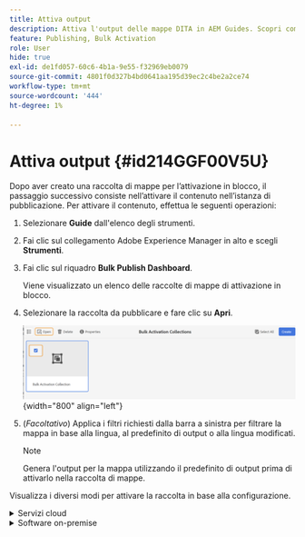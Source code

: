 ```yaml
---
title: Attiva output
description: Attiva l'output delle mappe DITA in AEM Guides. Scopri come attivare i contenuti nell’istanza di pubblicazione.
feature: Publishing, Bulk Activation
role: User
hide: true
exl-id: de1fd057-60c6-4b1a-9e55-f32969eb0079
source-git-commit: 4801f0d327b4bd0641aa195d39ec2c4be2a2ce74
workflow-type: tm+mt
source-wordcount: '444'
ht-degree: 1%

---
```


# Attiva output {#id214GGF00V5U}

Dopo aver creato una raccolta di mappe per l’attivazione in blocco, il passaggio successivo consiste nell’attivare il contenuto nell’istanza di pubblicazione. Per attivare il contenuto, effettua le seguenti operazioni:

1. Selezionare **Guide** dall&#39;elenco degli strumenti.

1. Fai clic sul collegamento Adobe Experience Manager in alto e scegli **Strumenti**.

1. Fai clic sul riquadro **Bulk Publish Dashboard**.

   Viene visualizzato un elenco delle raccolte di mappe di attivazione in blocco.

1. Selezionare la raccolta da pubblicare e fare clic su **Apri**.

   ![](images/bulk-activation-collection-open.png){width="800" align="left"}

1. \(*Facoltativo*\) Applica i filtri richiesti dalla barra a sinistra per filtrare la mappa in base alla lingua, al predefinito di output o alla lingua modificati.

   >[!NOTE]
   >
   >Genera l&#39;output per la mappa utilizzando il predefinito di output prima di attivarlo nella raccolta di mappe.


Visualizza i diversi modi per attivare la raccolta in base alla configurazione.

<details>
<summary> Servizi cloud </summary>

![pubblicazione di raccolte in blocco su cloud service](images/bulk-activation-collection-quick-publish-CS.png){width="650" align="left"}

Puoi attivare l&#39;output nelle istanze **Anteprima** o **Pubblica**.

**Anteprima**

* Per attivare l&#39;output delle mappe selezionate, selezionare l&#39;output delle mappe pregenerato e selezionare **Pubblica in** > **Anteprima**.
* Per attivare l&#39;output di tutte le mappe DITA con i relativi predefiniti configurati, selezionare la casella di controllo accanto alla colonna **Mappa**, quindi selezionare **Pubblica in** > **Pubblica**.


**Pubblica**

* Per attivare l&#39;output delle mappe selezionate, selezionare l&#39;output delle mappe pregenerato e selezionare **Pubblica in** > **Pubblica**.

* Per attivare l&#39;output di tutte le mappe DITA con i relativi predefiniti configurati, selezionare la casella di controllo accanto alla mappa (colonna), quindi selezionare **Pubblica su** > **Pubblica**.


>[!NOTE]
> 
> La casella di controllo per un output mappa è abilitata solo se è stato generato l&#39;output per una mappa.

Quando l’output della mappa viene inserito nella coda per la pubblicazione, viene visualizzato un messaggio di operazione riuscita.

Una volta attivato l’output per i file di mappa selezionati, viene aggiornata la scheda della cronologia del controllo e viene visualizzato l’output attivato più recente. La colonna **Pubblicato** è stata aggiornata con la data e l&#39;ora di pubblicazione.

</details>

<details>    
<summary>  Software on-premise </summary>


Effettua una delle seguenti operazioni:

* Per attivare l&#39;output delle mappe selezionate, selezionare l&#39;output delle mappe pregenerato e selezionare **Pubblicazione rapida**.
* Per attivare l&#39;output di tutte le mappe DITA con i relativi predefiniti configurati, selezionare la casella di controllo accanto alla mappa (colonna), quindi selezionare **Pubblicazione rapida.**
  ![raccolta in blocco-pubblicazione](images/bulk-activation-collection-quick-publish.png){width="650" align="left"}

  >[!NOTE]
  > 
  >La casella di controllo per un output mappa è abilitata solo se è stato generato l&#39;output per una mappa.


Quando l’output della mappa viene inserito nella coda per la pubblicazione, viene visualizzato un messaggio di operazione riuscita.

Una volta attivato l’output per i file di mappa selezionati, viene aggiornata la scheda della cronologia del controllo e viene visualizzato l’output attivato più recente. La colonna **Pubblicato** è stata aggiornata con la data e l&#39;ora di pubblicazione.

**Argomento padre: &#x200B;** [Attivazione in blocco del contenuto pubblicato](conf-bulk-activation.md)
